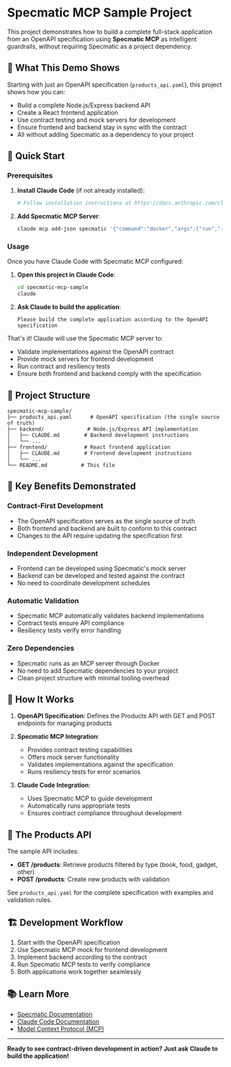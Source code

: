 # Specmatic MCP Sample Project

This project demonstrates how to build a complete full-stack application from an OpenAPI specification using **Specmatic MCP** as intelligent guardrails, without requiring Specmatic as a project dependency.

## 🎯 What This Demo Shows

Starting with just an OpenAPI specification (`products_api.yaml`), this project shows how you can:

- Build a complete Node.js/Express backend API
- Create a React frontend application  
- Use contract testing and mock servers for development
- Ensure frontend and backend stay in sync with the contract
- All without adding Specmatic as a dependency to your project

## 🚀 Quick Start

### Prerequisites

1. **Install Claude Code** (if not already installed):
   ```bash
   # Follow installation instructions at https://docs.anthropic.com/claude/docs/claude-code
   ```

2. **Add Specmatic MCP Server**:
   ```bash
   claude mcp add-json specmatic '{"command":"docker","args":["run","--rm","-i","--network=host","-v","/Users/harikrishnan/projects/agilefaqs/ContractTesting/MCP/specmatic-mcp-sample:/app/reports","specmatic-mcp"],"env":{}}'
   ```

### Usage

Once you have Claude Code with Specmatic MCP configured:

1. **Open this project in Claude Code**:
   ```bash
   cd specmatic-mcp-sample
   claude
   ```

2. **Ask Claude to build the application**:
   ```
   Please build the complete application according to the OpenAPI specification
   ```

That's it! Claude will use the Specmatic MCP server to:
- Validate implementations against the OpenAPI contract
- Provide mock servers for frontend development
- Run contract and resiliency tests
- Ensure both frontend and backend comply with the specification

## 📁 Project Structure

```
specmatic-mcp-sample/
├── products_api.yaml      # OpenAPI specification (the single source of truth)
├── backend/              # Node.js/Express API implementation
│   ├── CLAUDE.md        # Backend development instructions
│   └── ...
├── frontend/            # React frontend application  
│   ├── CLAUDE.md        # Frontend development instructions
│   └── ...
└── README.md           # This file
```

## 🎯 Key Benefits Demonstrated

### Contract-First Development
- The OpenAPI specification serves as the single source of truth
- Both frontend and backend are built to conform to this contract
- Changes to the API require updating the specification first

### Independent Development
- Frontend can be developed using Specmatic's mock server
- Backend can be developed and tested against the contract
- No need to coordinate development schedules

### Automatic Validation
- Specmatic MCP automatically validates backend implementations
- Contract tests ensure API compliance
- Resiliency tests verify error handling

### Zero Dependencies
- Specmatic runs as an MCP server through Docker
- No need to add Specmatic dependencies to your project
- Clean project structure with minimal tooling overhead

## 🔧 How It Works

1. **OpenAPI Specification**: Defines the Products API with GET and POST endpoints for managing products

2. **Specmatic MCP Integration**: 
   - Provides contract testing capabilities
   - Offers mock server functionality  
   - Validates implementations against the specification
   - Runs resiliency tests for error scenarios

3. **Claude Code Integration**:
   - Uses Specmatic MCP to guide development
   - Automatically runs appropriate tests
   - Ensures contract compliance throughout development

## 🎨 The Products API

The sample API includes:
- **GET /products**: Retrieve products filtered by type (book, food, gadget, other)
- **POST /products**: Create new products with validation

See `products_api.yaml` for the complete specification with examples and validation rules.

## 🏗️ Development Workflow

1. Start with the OpenAPI specification
2. Use Specmatic MCP mock for frontend development  
3. Implement backend according to the contract
4. Run Specmatic MCP tests to verify compliance
5. Both applications work together seamlessly

## 📚 Learn More

- [Specmatic Documentation](https://specmatic.io/)
- [Claude Code Documentation](https://docs.anthropic.com/claude/docs/claude-code)
- [Model Context Protocol (MCP)](https://modelcontextprotocol.io/)

---

**Ready to see contract-driven development in action? Just ask Claude to build the application!**